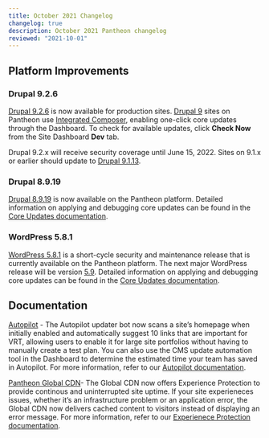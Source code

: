 ```yaml
---
title: October 2021 Changelog
changelog: true
description: October 2021 Pantheon changelog
reviewed: "2021-10-01"
---
```


## Platform Improvements

### Drupal 9.2.6

[Drupal 9.2.6](https://www.drupal.org/project/drupal/releases/9.2.6) is now available for production sites. [Drupal 9](/drupal-9) sites on Pantheon use [Integrated Composer](/integrated-composer), enabling one-click core updates through the Dashboard. To check for available updates, click **Check Now** from the Site Dashboard **Dev** tab.

Drupal 9.2.x will receive security coverage until June 15, 2022. Sites on 9.1.x or earlier should update to [Drupal 9.1.13](https://www.drupal.org/project/drupal/releases/9.1.11).


### Drupal 8.9.19

[Drupal 8.9.19](https://www.drupal.org/project/drupal/releases/8.9.19) is now available on the Pantheon platform. Detailed information on applying and debugging core updates can be found in the [Core Updates documentation](/core-updates).


### WordPress 5.8.1

[WordPress 5.8.1](https://wordpress.org/news/2021/09/wordpress-5-8-1-security-and-maintenance-release/) is a short-cycle security and maintenance release that is currently available on the Pantheon platform. The next major WordPress release will be version [5.9](https://make.wordpress.org/core/5-9/). Detailed information on applying and debugging core updates can be found in the [Core Updates documentation](/core-updates).


## Documentation

[Autopilot](/guides/autopilot) - The Autopilot updater bot now scans a site’s homepage when initially enabled and automatically suggest 10 links that are important for VRT, allowing users to enable it for large site portfolios without having to manually create a test plan. You can also use the CMS update automation tool in the Dashboard to determine the estimated time your team has saved in Autopilot. For more information, refer to our [Autopilot documentation](https://pantheon.io/docs/guides/autopilot/enable-autopilot/#enable-autopilot).

[Pantheon Global CDN](https://pantheon.io/docs/global-cdn)- The Global CDN now offers Experience Protection to provide continous and uninterrupted site uptime. If your site experieneces issues, whether it’s an infrastructure problem or an application error, the Global CDN now delivers cached content to visitors instead of displaying an error message. For more information, refer to our [Experienece Protection documentation](https://pantheon.io/docs/global-cdn#experience-protection). 



